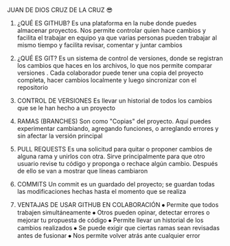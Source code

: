 JUAN DE DIOS CRUZ DE LA CRUZ 😎

1. ¿QUÉ ES GITHUB?
Es una plataforma en la nube donde puedes almacenar proyectos. Nos permite controlar quien hace cambios y facilita el trabajar en equipo ya que varias personas pueden trabajar al mismo tiempo y facilita revisar, comentar y juntar cambios

2. ¿QUÉ ES GIT?
Es un sistema de control de versiones, donde se registran los cambios que haces en los archivos, lo que nos permite comparar versiones . Cada colaborador puede tener una copia del proyecto completa, hacer cambios localmente y luego sincronizar con el repositorio

3. CONTROL DE VERSIONES
Es llevar un historial de todos los cambios que se le han hecho a un proyecto

4. RAMAS (BRANCHES)
Son como "Copias" del proyecto. Aquí puedes experimentar cambiando, agregando funciones, o arreglando errores y sin afectar la versión principal

5. PULL REQUESTS
Es una solicitud para quitar o proponer cambios de alguna rama y unirlos con otra. Sirve principalmente para que otro usuario revise tu código y proponga o rechace algún cambio. Después de ello se van a mostrar que líneas cambiaron

6. COMMITS 
Un commit es un guardado del proyecto; se guardan todas las modificaciones hechas hasta el momento que se realiza 

7. VENTAJAS DE USAR GITHUB EN COLABORACIÓN
⦁	Permite que todos trabajen simultáneamente
⦁	Otros pueden opinar, detectar errores o mejorar tu propuesta de código
⦁	Permite llevar un historial de los cambios realizados
⦁	Se puede exigir que ciertas ramas sean revisadas antes de fusionar
⦁	Nos permite volver atrás ante cualquier error

